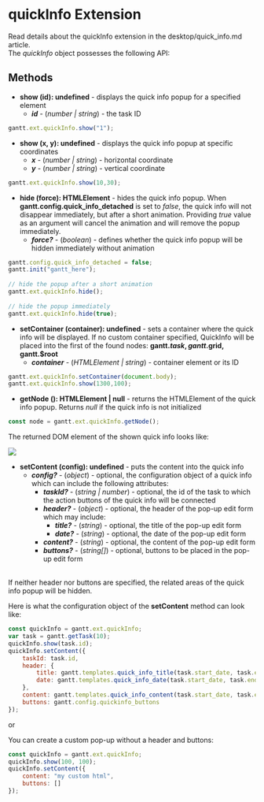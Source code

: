quickInfo Extension
=======================

Read details about the quickInfo extension in the desktop/quick_info.md article.<br>
The *quickInfo* object possesses the following API:

Methods
----------------

- <span class=submethod>**show (id): undefined**</span> - displays the quick info popup for a specified element
	- **_id_** - (*number | string*) - the task ID
 
~~~js
gantt.ext.quickInfo.show("1");
~~~

- <span class=submethod>**show (x, y): undefined**</span>  - displays the quick info popup at specific coordinates
	- **_x_** - (*number | string*) - horizontal coordinate
	- **_y_** - (*number | string*) - vertical coordinate

~~~js
gantt.ext.quickInfo.show(10,30);
~~~

- <span class=submethod>**hide (force): HTMLElement**</span> - hides the quick info popup. When **gantt.config.quick_info_detached** is set to *false*, the quick info will not disappear immediately, but after a short animation. Providing *true* value as an argument will cancel the animation and will remove the popup immediately.
	- **_force?_** - (*boolean*) - defines whether the quick info popup will be hidden immediately without animation


~~~js
gantt.config.quick_info_detached = false;
gantt.init("gantt_here");
 
// hide the popup after a short animation
gantt.ext.quickInfo.hide();
 
// hide the popup immediately
gantt.ext.quickInfo.hide(true);
~~~

- <span class=submethod>**setContainer (container): undefined**</span> - sets a container where the quick info will be displayed. If no custom container specified, QuickInfo will be placed into the first of the found nodes: **gantt.$task, gantt.$grid, gantt.$root**
	- **_container_** - (*HTMLElement | string*) - container element or its ID

~~~js
gantt.ext.quickInfo.setContainer(document.body);
gantt.ext.quickInfo.show(1300,100);

~~~

- <span class=submethod>**getNode (): HTMLElement | null**</span> - returns the HTMLElement of the quick info popup. Returns *null* if the quick info is not initialized

~~~js
const node = gantt.ext.quickInfo.getNode();
~~~

The returned DOM element of the shown quick info looks like:

<img src="desktop/quick_node.png">

- <span class=submethod>**setContent (config): undefined**</span> - puts the content into the quick info
    - **_config?_** - (*object*) - optional, the configuration object of a quick info which can include the following attributes:
        - **_taskId?_** - (*string | number*) - optional, the id of the task to which the action buttons of the quick info will be connected
        - **_header?_** - (*object*) - optional, the header of the pop-up edit form which may include:
            - **_title?_** - (*string*) - optional, the title of the pop-up edit form
            - **_date?_** - (*string*) - optional, the date of the pop-up edit form
        - **_content?_** - (*string*) - optional, the content of the pop-up edit form
        - **_buttons?_** - (*string[]*) - optional, buttons to be placed in the pop-up edit form
    <br>
If neither header nor buttons are specified, the related areas of the quick info popup will be hidden.

Here is what the configuration object of the **setContent** method can look like:

~~~js
const quickInfo = gantt.ext.quickInfo;
var task = gantt.getTask(10);
quickInfo.show(task.id);
quickInfo.setContent({
    taskId: task.id,
	header: {
		title: gantt.templates.quick_info_title(task.start_date, task.end_date, task),
		date: gantt.templates.quick_info_date(task.start_date, task.end_date, task)
	},
	content: gantt.templates.quick_info_content(task.start_date, task.end_date, task),
	buttons: gantt.config.quickinfo_buttons
});
~~~

or

You can create a custom pop-up without a header and buttons:

~~~js
const quickInfo = gantt.ext.quickInfo;
quickInfo.show(100, 100);
quickInfo.setContent({
    content: "my custom html",
    buttons: []
});
~~~